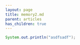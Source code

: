 ```yaml
---
layout: page
title: memory2.md
parent: articles
has_children: true
---
```


```java
System.out.println("asdfsadf");
```